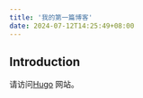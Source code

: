 ```yaml
---
title: '我的第一篇博客'
date: 2024-07-12T14:25:49+08:00
---
```


## Introduction

请访问[Hugo](https://gohugo.io) 网站。